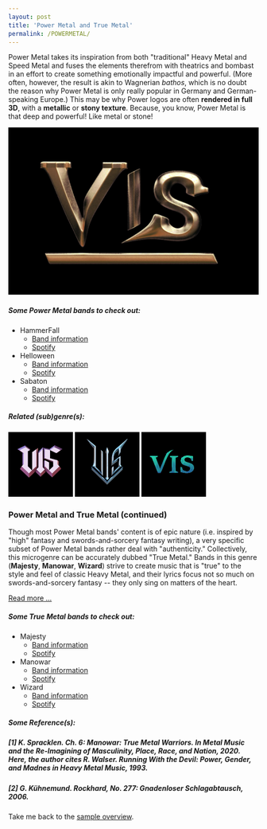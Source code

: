 ```yaml
---
layout: post
title: 'Power Metal and True Metal'
permalink: /POWERMETAL/
---
```


Power Metal takes its inspiration from both "traditional" Heavy Metal and Speed Metal and fuses the elements therefrom with theatrics and bombast in an effort to create something emotionally impactful and powerful. (More often, however, the result is akin to Wagnerian *bathos*, which is no doubt the reason why Power Metal is only really popular in Germany and German-speaking Europe.) This may be why Power logos are often **rendered in full 3D**, with a **metallic** or **stony texture**. Because, you know, Power Metal is that deep and powerful! Like metal or stone!

![Power Metal](..\assets\img\projects\proj-8\power.jpg)

##### Some Power Metal bands to check out:

<ul>
<li>HammerFall
<ul>
<li><a href="https://www.metal-archives.com/bands/HammerFall/201" target="_blank" rel="noopener"><span>Band information</span></a></li>
<li><a href="https://open.spotify.com/track/0AqM32Ni3s9Sm0fTkvKU6U?si=e8deb6f3c0814c5a" target="_blank" rel="noopener"><span>Spotify</span></a></li>
</ul>
</li>

<li>Helloween
<ul>
<li><a href="https://www.metal-archives.com/bands/Helloween/159" target="_blank" rel="noopener"><span>Band information</span></a></li>
<li><a href="https://open.spotify.com/track/5VZwMq6yaFb04PCTfdNY3K?si=030971ab961d457f" target="_blank" rel="noopener"><span>Spotify</span></a></li>
</ul>
</li>

<li>Sabaton
<ul>
<li><a href="https://www.metal-archives.com/bands/Sabaton/484" target="_blank" rel="noopener"><span>Band information</span></a></li>
<li><a href="https://open.spotify.com/track/0cajnv3diwVnb2KXv7hLVs?si=9e076d5d959c417c" target="_blank" rel="noopener"><span>Spotify</span></a></li>
</ul>
</li>
</ul>

##### Related (sub)genre(s):
[<img src="..\assets\img\projects\proj-9\heavy.jpg" alt="Heavy Metal" width=130 >](/HEAVYMETAL/)
[<img src="..\assets\img\projects\proj-9\speed.jpg" alt="Speed Metal" width=130 >](/SPEEDMETAL/)
[<img src="..\assets\img\projects\proj-9\symphonic.jpg" alt="Symphonic Metal" width=130 >](/SYMPHONICMETAL/)

### Power Metal and True Metal (continued)
Though most Power Metal bands' content is of epic nature (i.e. inspired by "high" fantasy and swords-and-sorcery fantasy writing), a very specific subset of Power Metal bands rather deal with "authenticity." Collectively, this microgenre can be accurately dubbed "True Metal." Bands in this genre (**Majesty**, **Manowar**, **Wizard**) strive to create music that is "true" to the style and feel of classic Heavy Metal, and their lyrics focus not so much on swords-and-sorcery fantasy -- they only sing on matters of the heart. 


<script type="text/javascript">
    function toggle_visibility(id) {
       var e = document.getElementById(id);
       if(e.style.display == 'none')
          e.style.display = 'block';
       else
          e.style.display = 'none';
    }
</script>
<a href="#bar" name="bar" onclick="toggle_visibility('foo');">Read more ...</a>
<div id="foo" style="display:none;">
Don't get too excited, however. What matters most to them is not quite profound. It may be in fact even more cheesy than the plot of your average fantasy CRPG; because it's only ever really about celebrating masculine prowess and "warrior-hood." Indeed, "[True Metal] is defined by the Other: wimps and posers, men who are weak or effeminate or gay, men who are not true (heterosexual, warrior and essential) men and bourgeois men who seek to turn their omnivore gaze to heavy metal while simultaneously mocking it."<sup>1</sup>
<br><br>
Of course, it's hard *not* to mock the genre, when not even <strong>Manowar</strong>, the self-proclaimed "<a href="https://open.spotify.com/track/28TcG73tbc4iGrGBFjiBnR?si=b59422c6642e4184" target="_blank" rel="noopener"><span>Kings of Metal</span></a>," can guarantee to give a good live show. In 2006, the band fumbled a live concert in Germany, though calling it a "concert" seems overly polite in hindsight; for sure because the fans had to put up with a two-hour long soundcheck. When Joey DeMaio, the band's bassist, was pressed on this in an interview with Rockhard -- there was no stopping the train to crazy town. 
<br><br>
Said DeMaio: "Ich glaube an die Fans. Ich glaube an den Metal, mehr als jeder andere, den Du je getroffen hast. Und noch etwas: Ich bin bereit, für den Metal zu sterben. Du auch?"<sup>2</sup> (This translates to: "I believe in the fans. I believe in Metal more than anybody you've ever met. And another thing: I'm prepared to die for Metal. Are you?") This was then followed by an invitation to come to one of their shows and shoot him on stage. 
<br><br>
Whether this was serious or just for laugs, it's hard to tell with a guy like DeMaio. Either way, it makes a mockery of the genre. And that's where we are right now with True Metal. It is one big joke.
<br><br>
</div>

##### Some True Metal bands to check out:
<ul>
<li>Majesty
<ul>
<li><a href="https://www.metal-archives.com/bands/Majesty/297" target="_blank" rel="noopener"><span>Band information</span></a></li>
<li><a href="https://open.spotify.com/track/79nTE89HIp08O9YZTxt3dL?si=81661e1a765c4702" target="_blank" rel="noopener"><span>Spotify</span></a></li>
</ul>
</li>

<li>Manowar
<ul>
<li><a href="https://www.metal-archives.com/bands/Manowar/83" target="_blank" rel="noopener"><span>Band information</span></a></li>
<li><a href="https://open.spotify.com/track/28TcG73tbc4iGrGBFjiBnR?si=6c1cf97d9dbc4e5c" target="_blank" rel="noopener"><span>Spotify</span></a></li>
</ul>
</li>

<li>Wizard
<ul>
<li><a href="https://www.metal-archives.com/bands/wizard/156" target="_blank" rel="noopener"><span>Band information</span></a></li>
<li><a href="https://open.spotify.com/track/3myIr9jmN7P4Upcx6ZZGhh?si=e54f2caba7044593" target="_blank" rel="noopener"><span>Spotify</span></a></li>
</ul>
</li>
</ul>


##### Some Reference(s):
##### [1] K. Spracklen. Ch. 6: Manowar: True Metal Warriors. In Metal Music and the Re-Imagining of Masculinity, Place, Race, and Nation, 2020. Here, the author cites R. Walser. Running With the Devil: Power, Gender, and Madnes in Heavy Metal Music, 1993.
##### [2] G. Kühnemund. Rockhard, No. 277: Gnadenloser Schlagabtausch, 2006.


<!--
### Power Metal and True Metal (Continued)

It is authentic and always played from the heart; it voices the ineffable in ways words cannot. It is every bit as extreme as the music and lyrics imply, and above all, it is the only <strong> real thing</strong> [the bold is the author's, G.] in a world that is diluted by wimps and posers.

There is a lot to unpack here. I will begin by saying that, more than any other genre/subgenre style, o It is authentic and always played from the heart; it voices the ineffable in ways words cannot. It is every bit as extreme as the music and lyrics imply, and above all, it is the only <strong> real thing</strong> [the bold is the author's, G.] in a world that is diluted by wimps and posers.

But know that laughter is a sign of weakness. You laugh because you are unsure of yourself; you laugh because you feel a rush of glory when thinking yourself superior. But only people who are unsure of their position in life require such reassurance. (That is what Hobbes has taught me.)<sup>1</sup>




As is hopefully clear, this whole guide is a tongue-in-cheek affair. Even so, I don't want to give the impression that I have a strong automatic dislike against Power Metal bands compared to bands in other genres and subgenres, which is why I want to give a German fan of Power Metal the opportunity to make a case for the genre that he grew up with and is a fan of. Therefore, dear reader, let me introduce to you, Bastian Warmduscher, Power Metal fan extraordinaire.

> "Zank you for let-ding me vrite ein bisschen on behalf of zee fans of True Metal, und I respectfully ask zat zeze remarks vill be published vizout editing.

> Zer is ein lot to unpack here. I vill begin by zaying zat, moar zan any ozzer genre/zubgenre schhtyle, only True Metal is zru to zeee schttyle of clazic heaffy metal. It is hauzentic und alvays played from zee heart; it foices zee hineffable in vays vords cannot. It is effery bit as hextreme as zee music und lyrics imply, und above all, it is zee only <strong> real zing</strong> [the bold is the author's, G.] in ein vorld zat is dilooted by vimps and posers.

> You may laugh as much as you vant about zee "svords-und-zorcery" lyrics, chust now. But know zat laughder is ein zign of veakness. You laugh becauze you are unzure of yourself; you laugh becauze you feel ein roosch of glory ven zinking yourself zuperior. But only people vo are unzure of zeir pozizion in life require zuch reazurance. (Zat is vat Hobbes has taught me.)<sup>1</sup>

> But ask yourzelf zis: Are you prepared to die for medal? Haffe you effer zought about zat? Are you prepared to die for medal? I am prepared to die. Und I vould bet mein life on it zat you are not."<sup>2</sup>



As is hopefully clear, this whole guide is a tongue-in-cheek affair. Even so, I don't want to give the impression that I have a strong automatic dislike against Power Metal bands compared to bands in other genres and subgenres, which is why I want to give a German fan of Power Metal the opportunity to make a case for the genre that he grew up with and is a fan of. Therefore, dear reader, let me introduce to you, Bastian Warmduscher, Power Metal fan extraordinaire.

> "Thank you for letting me write a piece on behalf of the fans of True Metal, and I respectfully ask that these remarks will be published without editing.

> There is a lot to unpack here. I will begin by saying that, more than any other genre/subgenre style, only True Metal is true to the style of classic heavy metal. It is authentic and always played from the heart; it voices the ineffable in ways words cannot. It is every bit as extreme as the music and lyrics imply, and above all, it is the only <strong> real thing</strong> [the bold is the author's, G.] in a world that is diluted by wimps and posers.

> You may laugh as much as you want about the "swords-and-sorcery" lyrics, just now. But know that laughter is a sign of weakness. You laugh because you are unsure of yourself; you laugh because you feel a rush of glory when thinking yourself superior. But only people who are unsure of their position in life require such reassurance. (That is what Hobbes has taught me.)<sup>1</sup>

> But ask yourself this: Are you prepared to die for metal? Have you ever thought about that? Are you prepared to die for metal? I am prepared to die. And I would bet my life on it that you are not."<sup>2</sup>


Wizard are a power metal or “true” metal band known as Germany's answer to Manowar.

„I believe in the fans. I believe in metal more than anybody you've ever met. And another thing, I'm prepared to die for metal. Are you?“ - deutsch: „Ich glaube an die Fans. Ich glaube an den Metal, mehr als jeder andere, den Du je getroffen hast. Und noch etwas: Ich bin bereit, für den Metal zu sterben. Du auch?“

##### Reference(s)

##### [] D. Bukszpan. *The Encyclopedia of Heavy Metal*, 2003.
##### [2] G. Kühnemund. Rockhard, No. 277: Gnadenloser Schlagabtausch, 2006.
##### [] R. Trousdale. Teaching Comic Narratives. In R. Jacobs, ed. *Teaching Narrative*, p. 73, 2018.
-->

Take me back to the [sample overview](../projects/proj-8).